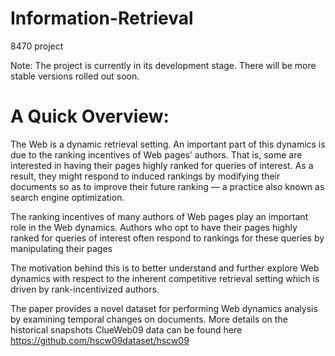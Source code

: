 # Information-Retrieval
 8470 project

Note: The project is currently in its development stage. There will be more stable versions rolled out soon. 

# A Quick Overview:
The Web is a dynamic retrieval setting. An important part of this dynamics is due to the ranking incentives of Web pages’ authors. That is, some are interested in having their pages highly ranked for queries of interest. As a result, they might respond to induced rankings by modifying their documents so as to improve their future ranking — a practice also known as search engine optimization.

The ranking incentives of many authors of Web pages play an important role in the Web dynamics.
Authors who opt to have their pages highly ranked for queries of interest often respond to rankings for these queries by manipulating their pages

The motivation behind this is to better understand and further explore Web dynamics with respect to the inherent competitive retrieval setting which is driven by rank-incentivized authors.

The paper provides a novel dataset for performing Web dynamics analysis by examining temporal changes on documents. More details on the historical snapshots ClueWeb09 data can be found here https://github.com/hscw09dataset/hscw09
